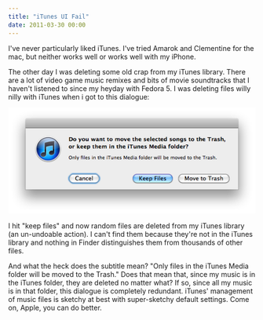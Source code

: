 ```yaml
---
title: "iTunes UI Fail"
date: 2011-03-30 00:00
---
```


I've never particularly liked iTunes. I've tried Amarok and Clementine for the mac, but neither works well or works well with my iPhone.

The other day I was deleting some old crap from my iTunes library. There are a lot of video game music remixes and bits of movie soundtracks that I haven't listened to since my heyday with Fedora 5. I was deleting files willy nilly with iTunes when i got to this dialogue:

 ![](/img/import/blog/2011/03/itunes-ui-fail/8EFCFD7D5E9D476693143FBD53443944.png)

I hit "keep files" and now random files are deleted from my iTunes library (an un-undoable action). I can't find them because they're not in the iTunes library and nothing in Finder distinguishes them from thousands of other files.

And what the heck does the subtitle mean? "Only files in the iTunes Media folder will be moved to the Trash." Does that mean that, since my music is in the iTunes folder, they are deleted no matter what? If so, since all my music is in that folder, this dialogue is completely redundant. iTunes' management of music files is sketchy at best with super-sketchy default settings. Come on, Apple, you can do better.

<!-- more -->
